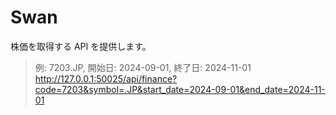 # Swan
株価を取得する API を提供します。

> 例: 7203.JP, 開始日: 2024-09-01, 終了日: 2024-11-01
> http://127.0.0.1:50025/api/finance?code=7203&symbol=.JP&start_date=2024-09-01&end_date=2024-11-01
